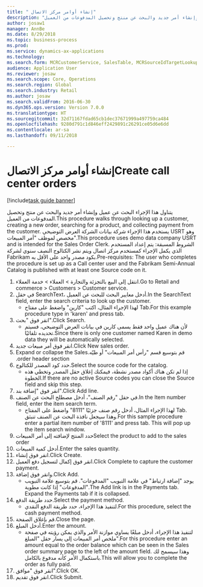 ```yaml
--- 
title: " إنشاء أوامر مركز الاتصال"
description: "يتناول هذا الإجراء البحث عن عميل وإنشاء أمر جديد والبحث عن منتج وتحصيل المدفوعات من العميل."
author: josaw1
manager: AnnBe
ms.date: 8/29/2018
ms.topic: business-process
ms.prod: 
ms.service: dynamics-ax-applications
ms.technology: 
ms.search.form: MCRCustomerService, SalesTable, MCRSourceIdTargetLookup, MCRSalesQuickQuote, MCRSalesOrderRecap, MCRCustPaymDialog, MCRCustPaymLookup
audience: Application User
ms.reviewer: josaw
ms.search.scope: Core, Operations
ms.search.region: Global
ms.search.industry: Retail
ms.author: josaw
ms.search.validFrom: 2016-06-30
ms.dyn365.ops.version: Version 7.0.0
ms.translationtype: HT
ms.sourcegitcommit: 32d71167fdad65cb1dec37671999a497759ca484
ms.openlocfilehash: 9280d791c1d846eff2429891c26291ce05d6e6dd
ms.contentlocale: ar-sa
ms.lasthandoff: 09/11/2018

---
```

# <a name="create-call-center-orders"></a><span data-ttu-id="75298-103"> إنشاء أوامر مركز الاتصال</span><span class="sxs-lookup"><span data-stu-id="75298-103">Create call center orders</span></span>

[!include[task guide banner](../includes/task-guide-banner.md)]

<span data-ttu-id="75298-104">يتناول هذا الإجراء البحث عن عميل وإنشاء أمر جديد والبحث عن منتج وتحصيل المدفوعات من العميل.</span><span class="sxs-lookup"><span data-stu-id="75298-104">This procedure walks through looking up a customer, creating a new order, searching for a product, and collecting payment from the customer.</span></span> <span data-ttu-id="75298-105">يستخدم هذا الإجراء شركة بيانات الشركة العرض التوضيحي USRT وهو مخصص لموظف "أمر المبيعات".</span><span class="sxs-lookup"><span data-stu-id="75298-105">This procedure uses demo data company USRT and is intended for the Sales Order Clerk.</span></span> <span data-ttu-id="75298-106">الشروط المسبقة: يتم إعداد المستخدم الذي يكمل الإجراء كمستخدم مركز اتصال ويتم نشر الكتالوج النصف سنوي لشركة Fabrikam بكود مصدر واحد على الأقل به.</span><span class="sxs-lookup"><span data-stu-id="75298-106">Pre-requisites:  The user who completes the procedure is set up as a Call center user and the Fabrikam Semi-Annual Catalog is published with at least one Source code on it.</span></span>

1. <span data-ttu-id="75298-107">انتقل إلى البيع بالتجزئة والتجارة > العملاء > خدمة العملاء.</span><span class="sxs-lookup"><span data-stu-id="75298-107">Go to Retail and commerce > Customers > Customer service.</span></span>
2. <span data-ttu-id="75298-108">في حقل SearchText، أدخل معايير البحث للبحث عن العميل.</span><span class="sxs-lookup"><span data-stu-id="75298-108">In the SearchText field, enter the search criteria to look up the customer.</span></span>
    * <span data-ttu-id="75298-109">لهذا الإجراء المثال، اكتب "كارين" واضغط على مفتاح Tab.</span><span class="sxs-lookup"><span data-stu-id="75298-109">For this example procedure type in 'karen' and press tab.</span></span>  
3. <span data-ttu-id="75298-110">انقر فوق "بحث".</span><span class="sxs-lookup"><span data-stu-id="75298-110">Click Search.</span></span>
    * <span data-ttu-id="75298-111">لأن هناك عميل واحد فقط يسمى كارين في بيانات العرض التوضيحي، فسيتم تحديده تلقائيًا.</span><span class="sxs-lookup"><span data-stu-id="75298-111">Since there is only one customer named Karen in demo data they will be automatically selected.</span></span>  
4. <span data-ttu-id="75298-112">انقر فوق أمر مبيعات جديد.</span><span class="sxs-lookup"><span data-stu-id="75298-112">Click New sales order.</span></span>
5. <span data-ttu-id="75298-113">‏‫قم بتوسيع قسم "‏‫رأس أمر المبيعات‬" أو طيّه.</span><span class="sxs-lookup"><span data-stu-id="75298-113">Expand or collapse the Sales order header section.</span></span>
6. <span data-ttu-id="75298-114">حدد كود المصدر للكتالوج.</span><span class="sxs-lookup"><span data-stu-id="75298-114">Select the source code for the catalog.</span></span>
    * <span data-ttu-id="75298-115">إذا لم تكن هناك أكواد مصدر نشطة، فيمكنك إغلاق حقل المصدر وتخطي هذه الخطوة.</span><span class="sxs-lookup"><span data-stu-id="75298-115">If there are no active Source codes you can close the Source field and skip this step.</span></span>  
7. <span data-ttu-id="75298-116">انقر فوق "إضافة بند".</span><span class="sxs-lookup"><span data-stu-id="75298-116">Click Add line.</span></span>
8. <span data-ttu-id="75298-117">في حقل "رقم الصنف"، أدخل مصطلح البحث عن الصنف.</span><span class="sxs-lookup"><span data-stu-id="75298-117">In the Item number field, enter the item search term.</span></span>
    * <span data-ttu-id="75298-118">لهذا الإجراء المثال، أدخل رقم صنف جزئيًا "8111" واضغط على المفتاح Tab. وهذا سيجعل نافذة البحث عن الصنف تنبثق.</span><span class="sxs-lookup"><span data-stu-id="75298-118">For this sample procedure enter a partial item number of '8111' and press tab. This will pop up the item search window.</span></span>  
9. <span data-ttu-id="75298-119">حدد المنتج لإضافته إلى أمر المبيعات</span><span class="sxs-lookup"><span data-stu-id="75298-119">Select the product to add to the sales order</span></span>
10. <span data-ttu-id="75298-120">أدخل كمية المبيعات.</span><span class="sxs-lookup"><span data-stu-id="75298-120">Enter the sales quantity.</span></span>
11. <span data-ttu-id="75298-121">انقر فوق إنشاء.</span><span class="sxs-lookup"><span data-stu-id="75298-121">Click Create.</span></span>
12. <span data-ttu-id="75298-122">انقر فوق إكمال لتسجيل دفع العميل.</span><span class="sxs-lookup"><span data-stu-id="75298-122">Click Complete to capture the customer payment.</span></span>
13. <span data-ttu-id="75298-123">وانقر فوق إضافة.</span><span class="sxs-lookup"><span data-stu-id="75298-123">Click Add.</span></span>
    * <span data-ttu-id="75298-124">يوجد "إضافة ارتباط" في علامة التبويب "المدفوعات". قم بتوسيع علامة التبويب "المدفوعات" إذا كانت مطوية.</span><span class="sxs-lookup"><span data-stu-id="75298-124">The Add link is in the Payments tab. Expand the Payments tab if it is collapsed.</span></span>  
14. <span data-ttu-id="75298-125">حدد طريقة الدفع.</span><span class="sxs-lookup"><span data-stu-id="75298-125">Select the payment method.</span></span>
    * <span data-ttu-id="75298-126">لتنفيذ هذا الإجراء، حدد طريقة الدفع النقدي.</span><span class="sxs-lookup"><span data-stu-id="75298-126">For this procedure, select the cash payment method.</span></span>  
15. <span data-ttu-id="75298-127">قم بإغلاق الصفحة.</span><span class="sxs-lookup"><span data-stu-id="75298-127">Close the page.</span></span>
16. <span data-ttu-id="75298-128">أدخل المبلغ.</span><span class="sxs-lookup"><span data-stu-id="75298-128">Enter the amount.</span></span>
    * <span data-ttu-id="75298-129">لتنفيذ هذا الإجراء، أدخل مبلغًا يساوي موازنة الأمر والذي يمكن رؤيته في صفحة ملخص أمر المبيعات إلى يسار حقل "المبلغ".</span><span class="sxs-lookup"><span data-stu-id="75298-129">For this procedure enter an amount equal to the order balance which can be seen in the Sales order summary page to the left of the amount field.</span></span> <span data-ttu-id="75298-130">وهذا سيسمح لك باستكمال الأمر كأنه مدفوع بالكامل.</span><span class="sxs-lookup"><span data-stu-id="75298-130">This will allow you to complete the order as fully paid.</span></span>  
17. <span data-ttu-id="75298-131">انقر فوق "موافق".</span><span class="sxs-lookup"><span data-stu-id="75298-131">Click OK.</span></span>
18. <span data-ttu-id="75298-132">انقر فوق تقديم.</span><span class="sxs-lookup"><span data-stu-id="75298-132">Click Submit.</span></span>



